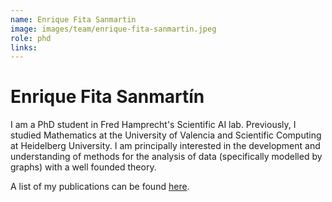 ```yaml
---
name: Enrique Fita Sanmartin
image: images/team/enrique-fita-sanmartin.jpeg
role: phd
links:
---
```


# Enrique Fita Sanmartín


I am a PhD student in Fred Hamprecht's Scientific AI lab. Previously, I studied Mathematics at the University of Valencia and Scientific Computing at Heidelberg University. I am principally interested in the development and understanding of methods for the analysis of data (specifically modelled by graphs) with a well founded theory. 


A list of my publications can be found [here](https://scholar.google.com/citations?user=YgRrAMcAAAAJ&hl=en&oi=ao).





